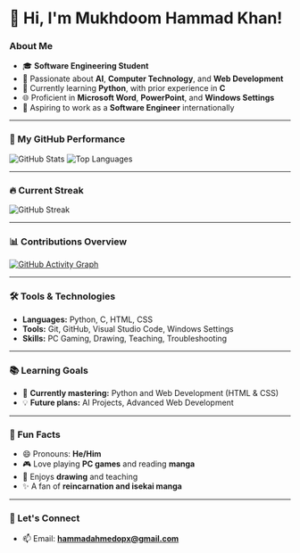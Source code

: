 # 👋 Hi, I'm Mukhdoom Hammad Khan!

### About Me
- 🎓 **Software Engineering Student**
- 🌟 Passionate about **AI**, **Computer Technology**, and **Web Development**
- 🐍 Currently learning **Python**, with prior experience in **C**
- 🌐 Proficient in **Microsoft Word**, **PowerPoint**, and **Windows Settings**
- 🚀 Aspiring to work as a **Software Engineer** internationally

---

### 🚀 My GitHub Performance
![GitHub Stats](https://github-readme-stats.vercel.app/api?username=Mukhdoom-Hammad-Khan&show_icons=true&theme=radical)
![Top Languages](https://github-readme-stats.vercel.app/api/top-langs/?username=Mukhdoom-Hammad-Khan&layout=compact&theme=radical)

---

### 🔥 Current Streak
![GitHub Streak](https://streak-stats.demolab.com/?user=Mukhdoom-Hammad-Khan&theme=radical)

---

### 📊 Contributions Overview
[![GitHub Activity Graph](https://github-readme-activity-graph.vercel.app/graph?username=Mukhdoom-Hammad-Khan&theme=radical)](https://github.com/ashutosh00710/github-readme-activity-graph)

---

### 🛠️ Tools & Technologies
- **Languages:** Python, C, HTML, CSS
- **Tools:** Git, GitHub, Visual Studio Code, Windows Settings
- **Skills:** PC Gaming, Drawing, Teaching, Troubleshooting

---

### 📚 Learning Goals
- 🌱 **Currently mastering:** Python and Web Development (HTML & CSS)
- 💡 **Future plans:** AI Projects, Advanced Web Development

---

### 🎨 Fun Facts
- 😄 Pronouns: **He/Him**
- 🎮 Love playing **PC games** and reading **manga**
- 🎨 Enjoys **drawing** and teaching
- ✨ A fan of **reincarnation and isekai manga**

---

### 📧 Let's Connect
- 📫 Email: **hammadahmedopx@gmail.com**
